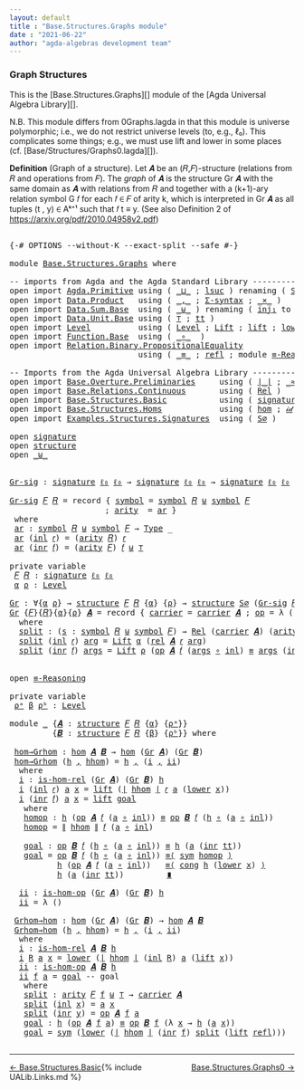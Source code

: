 ```yaml
---
layout: default
title : "Base.Structures.Graphs module"
date : "2021-06-22"
author: "agda-algebras development team"
---
```


### <a id="graph-structures">Graph Structures</a>

This is the [Base.Structures.Graphs][] module of the [Agda Universal Algebra Library][].

N.B. This module differs from 0Graphs.lagda in that this module is universe polymorphic; i.e., we do not restrict universe levels (to, e.g., ℓ₀). This complicates some things; e.g., we must use lift and lower in some places (cf. [Base/Structures/Graphs0.lagda][]).

**Definition** (Graph of a structure). Let 𝑨 be an (𝑅,𝐹)-structure (relations from 𝑅 and operations from 𝐹).
The *graph* of 𝑨 is the structure Gr 𝑨 with the same domain as 𝑨 with relations from 𝑅 and together with a (k+1)-ary relation symbol G 𝑓 for each 𝑓 ∈ 𝐹 of arity k, which is interpreted in Gr 𝑨 as all tuples (t , y) ∈ Aᵏ⁺¹ such that 𝑓 t ≡ y. (See also Definition 2 of https://arxiv.org/pdf/2010.04958v2.pdf)


<pre class="Agda">

<a id="966" class="Symbol">{-#</a> <a id="970" class="Keyword">OPTIONS</a> <a id="978" class="Pragma">--without-K</a> <a id="990" class="Pragma">--exact-split</a> <a id="1004" class="Pragma">--safe</a> <a id="1011" class="Symbol">#-}</a>

<a id="1016" class="Keyword">module</a> <a id="1023" href="Base.Structures.Graphs.html" class="Module">Base.Structures.Graphs</a> <a id="1046" class="Keyword">where</a>

<a id="1053" class="Comment">-- imports from Agda and the Agda Standard Library -------------------------------------------</a>
<a id="1148" class="Keyword">open</a> <a id="1153" class="Keyword">import</a> <a id="1160" href="Agda.Primitive.html" class="Module">Agda.Primitive</a> <a id="1175" class="Keyword">using</a> <a id="1181" class="Symbol">(</a> <a id="1183" href="Agda.Primitive.html#810" class="Primitive Operator">_⊔_</a> <a id="1187" class="Symbol">;</a> <a id="1189" href="Agda.Primitive.html#780" class="Primitive">lsuc</a> <a id="1194" class="Symbol">)</a> <a id="1196" class="Keyword">renaming</a> <a id="1205" class="Symbol">(</a> <a id="1207" href="Agda.Primitive.html#326" class="Primitive">Set</a> <a id="1211" class="Symbol">to</a> <a id="1214" class="Primitive">Type</a> <a id="1219" class="Symbol">;</a> <a id="1221" href="Agda.Primitive.html#764" class="Primitive">lzero</a>  <a id="1228" class="Symbol">to</a> <a id="1231" class="Primitive">ℓ₀</a> <a id="1234" class="Symbol">)</a>
<a id="1236" class="Keyword">open</a> <a id="1241" class="Keyword">import</a> <a id="1248" href="Data.Product.html" class="Module">Data.Product</a>   <a id="1263" class="Keyword">using</a> <a id="1269" class="Symbol">(</a> <a id="1271" href="Agda.Builtin.Sigma.html#236" class="InductiveConstructor Operator">_,_</a> <a id="1275" class="Symbol">;</a> <a id="1277" href="Data.Product.html#916" class="Function">Σ-syntax</a> <a id="1286" class="Symbol">;</a> <a id="1288" href="Data.Product.html#1167" class="Function Operator">_×_</a> <a id="1292" class="Symbol">)</a>
<a id="1294" class="Keyword">open</a> <a id="1299" class="Keyword">import</a> <a id="1306" href="Data.Sum.Base.html" class="Module">Data.Sum.Base</a>  <a id="1321" class="Keyword">using</a> <a id="1327" class="Symbol">(</a> <a id="1329" href="Data.Sum.Base.html#734" class="Datatype Operator">_⊎_</a> <a id="1333" class="Symbol">)</a> <a id="1335" class="Keyword">renaming</a> <a id="1344" class="Symbol">(</a> <a id="1346" href="Data.Sum.Base.html#784" class="InductiveConstructor">inj₁</a> <a id="1351" class="Symbol">to</a> <a id="1354" class="InductiveConstructor">inl</a> <a id="1358" class="Symbol">;</a> <a id="1360" href="Data.Sum.Base.html#809" class="InductiveConstructor">inj₂</a> <a id="1365" class="Symbol">to</a> <a id="1368" class="InductiveConstructor">inr</a> <a id="1372" class="Symbol">)</a>
<a id="1374" class="Keyword">open</a> <a id="1379" class="Keyword">import</a> <a id="1386" href="Data.Unit.Base.html" class="Module">Data.Unit.Base</a> <a id="1401" class="Keyword">using</a> <a id="1407" class="Symbol">(</a> <a id="1409" href="Agda.Builtin.Unit.html#164" class="Record">⊤</a> <a id="1411" class="Symbol">;</a> <a id="1413" href="Agda.Builtin.Unit.html#201" class="InductiveConstructor">tt</a> <a id="1416" class="Symbol">)</a>
<a id="1418" class="Keyword">open</a> <a id="1423" class="Keyword">import</a> <a id="1430" href="Level.html" class="Module">Level</a>          <a id="1445" class="Keyword">using</a> <a id="1451" class="Symbol">(</a> <a id="1453" href="Agda.Primitive.html#597" class="Postulate">Level</a> <a id="1459" class="Symbol">;</a> <a id="1461" href="Level.html#400" class="Record">Lift</a> <a id="1466" class="Symbol">;</a> <a id="1468" href="Level.html#457" class="InductiveConstructor">lift</a> <a id="1473" class="Symbol">;</a> <a id="1475" href="Level.html#470" class="Field">lower</a> <a id="1481" class="Symbol">)</a>
<a id="1483" class="Keyword">open</a> <a id="1488" class="Keyword">import</a> <a id="1495" href="Function.Base.html" class="Module">Function.Base</a>  <a id="1510" class="Keyword">using</a> <a id="1516" class="Symbol">(</a> <a id="1518" href="Function.Base.html#1031" class="Function Operator">_∘_</a>  <a id="1523" class="Symbol">)</a>
<a id="1525" class="Keyword">open</a> <a id="1530" class="Keyword">import</a> <a id="1537" href="Relation.Binary.PropositionalEquality.html" class="Module">Relation.Binary.PropositionalEquality</a>
                           <a id="1602" class="Keyword">using</a> <a id="1608" class="Symbol">(</a> <a id="1610" href="Agda.Builtin.Equality.html#151" class="Datatype Operator">_≡_</a> <a id="1614" class="Symbol">;</a> <a id="1616" href="Agda.Builtin.Equality.html#208" class="InductiveConstructor">refl</a> <a id="1621" class="Symbol">;</a> <a id="1623" class="Keyword">module</a> <a id="1630" href="Relation.Binary.PropositionalEquality.Core.html#2708" class="Module">≡-Reasoning</a> <a id="1642" class="Symbol">;</a> <a id="1644" href="Relation.Binary.PropositionalEquality.Core.html#1130" class="Function">cong</a> <a id="1649" class="Symbol">;</a> <a id="1651" href="Relation.Binary.PropositionalEquality.Core.html#1684" class="Function">sym</a> <a id="1655" class="Symbol">)</a>

<a id="1658" class="Comment">-- Imports from the Agda Universal Algebra Library ---------------------------------------------</a>
<a id="1755" class="Keyword">open</a> <a id="1760" class="Keyword">import</a> <a id="1767" href="Base.Overture.Preliminaries.html" class="Module">Base.Overture.Preliminaries</a>     <a id="1799" class="Keyword">using</a> <a id="1805" class="Symbol">(</a> <a id="1807" href="Base.Overture.Preliminaries.html#4402" class="Function Operator">∣_∣</a> <a id="1811" class="Symbol">;</a> <a id="1813" href="Base.Overture.Preliminaries.html#9670" class="Function Operator">_≈_</a> <a id="1817" class="Symbol">;</a> <a id="1819" href="Base.Overture.Preliminaries.html#4440" class="Function Operator">∥_∥</a> <a id="1823" class="Symbol">;</a> <a id="1825" href="Base.Overture.Preliminaries.html#5321" class="Function Operator">_∙_</a> <a id="1829" class="Symbol">;</a> <a id="1831" href="Base.Overture.Preliminaries.html#8995" class="Function">lower∼lift</a> <a id="1842" class="Symbol">;</a> <a id="1844" href="Base.Overture.Preliminaries.html#8919" class="Function">lift∼lower</a> <a id="1855" class="Symbol">)</a>
<a id="1857" class="Keyword">open</a> <a id="1862" class="Keyword">import</a> <a id="1869" href="Base.Relations.Continuous.html" class="Module">Base.Relations.Continuous</a>       <a id="1901" class="Keyword">using</a> <a id="1907" class="Symbol">(</a> <a id="1909" href="Base.Relations.Continuous.html#4476" class="Function">Rel</a> <a id="1913" class="Symbol">)</a>
<a id="1915" class="Keyword">open</a> <a id="1920" class="Keyword">import</a> <a id="1927" href="Base.Structures.Basic.html" class="Module">Base.Structures.Basic</a>           <a id="1959" class="Keyword">using</a> <a id="1965" class="Symbol">(</a> <a id="1967" href="Base.Structures.Basic.html#1264" class="Record">signature</a> <a id="1977" class="Symbol">;</a> <a id="1979" href="Base.Structures.Basic.html#1598" class="Record">structure</a> <a id="1989" class="Symbol">)</a>
<a id="1991" class="Keyword">open</a> <a id="1996" class="Keyword">import</a> <a id="2003" href="Base.Structures.Homs.html" class="Module">Base.Structures.Homs</a>            <a id="2035" class="Keyword">using</a> <a id="2041" class="Symbol">(</a> <a id="2043" href="Base.Structures.Homs.html#2854" class="Function">hom</a> <a id="2047" class="Symbol">;</a> <a id="2049" href="Base.Structures.Homs.html#3955" class="Function">𝒾𝒹</a> <a id="2052" class="Symbol">;</a> <a id="2054" href="Base.Structures.Homs.html#3863" class="Function">∘-hom</a> <a id="2060" class="Symbol">;</a> <a id="2062" href="Base.Structures.Homs.html#4902" class="Function">𝓁𝒾𝒻𝓉</a> <a id="2067" class="Symbol">;</a> <a id="2069" href="Base.Structures.Homs.html#5282" class="Function">𝓁ℴ𝓌ℯ𝓇</a> <a id="2075" class="Symbol">;</a> <a id="2077" href="Base.Structures.Homs.html#2438" class="Function">is-hom-rel</a><a id="2087" class="Symbol">;</a> <a id="2089" href="Base.Structures.Homs.html#2657" class="Function">is-hom-op</a><a id="2098" class="Symbol">)</a>
<a id="2100" class="Keyword">open</a> <a id="2105" class="Keyword">import</a> <a id="2112" href="Examples.Structures.Signatures.html" class="Module">Examples.Structures.Signatures</a>  <a id="2144" class="Keyword">using</a> <a id="2150" class="Symbol">(</a> <a id="2152" href="Examples.Structures.Signatures.html#710" class="Function">S∅</a> <a id="2155" class="Symbol">)</a>

<a id="2158" class="Keyword">open</a> <a id="2163" href="Base.Structures.Basic.html#1264" class="Module">signature</a>
<a id="2173" class="Keyword">open</a> <a id="2178" href="Base.Structures.Basic.html#1598" class="Module">structure</a>
<a id="2188" class="Keyword">open</a> <a id="2193" href="Data.Sum.Base.html#734" class="Module Operator">_⊎_</a>


<a id="Gr-sig"></a><a id="2199" href="Base.Structures.Graphs.html#2199" class="Function">Gr-sig</a> <a id="2206" class="Symbol">:</a> <a id="2208" href="Base.Structures.Basic.html#1264" class="Record">signature</a> <a id="2218" href="Base.Structures.Graphs.html#1231" class="Primitive">ℓ₀</a> <a id="2221" href="Base.Structures.Graphs.html#1231" class="Primitive">ℓ₀</a> <a id="2224" class="Symbol">→</a> <a id="2226" href="Base.Structures.Basic.html#1264" class="Record">signature</a> <a id="2236" href="Base.Structures.Graphs.html#1231" class="Primitive">ℓ₀</a> <a id="2239" href="Base.Structures.Graphs.html#1231" class="Primitive">ℓ₀</a> <a id="2242" class="Symbol">→</a> <a id="2244" href="Base.Structures.Basic.html#1264" class="Record">signature</a> <a id="2254" href="Base.Structures.Graphs.html#1231" class="Primitive">ℓ₀</a> <a id="2257" href="Base.Structures.Graphs.html#1231" class="Primitive">ℓ₀</a>

<a id="2261" href="Base.Structures.Graphs.html#2199" class="Function">Gr-sig</a> <a id="2268" href="Base.Structures.Graphs.html#2268" class="Bound">𝐹</a> <a id="2270" href="Base.Structures.Graphs.html#2270" class="Bound">𝑅</a> <a id="2272" class="Symbol">=</a> <a id="2274" class="Keyword">record</a> <a id="2281" class="Symbol">{</a> <a id="2283" href="Base.Structures.Basic.html#1325" class="Field">symbol</a> <a id="2290" class="Symbol">=</a> <a id="2292" href="Base.Structures.Basic.html#1325" class="Field">symbol</a> <a id="2299" href="Base.Structures.Graphs.html#2270" class="Bound">𝑅</a> <a id="2301" href="Data.Sum.Base.html#734" class="Datatype Operator">⊎</a> <a id="2303" href="Base.Structures.Basic.html#1325" class="Field">symbol</a> <a id="2310" href="Base.Structures.Graphs.html#2268" class="Bound">𝐹</a>
                    <a id="2332" class="Symbol">;</a> <a id="2334" href="Base.Structures.Basic.html#1343" class="Field">arity</a>  <a id="2341" class="Symbol">=</a> <a id="2343" href="Base.Structures.Graphs.html#2356" class="Function">ar</a> <a id="2346" class="Symbol">}</a>
 <a id="2349" class="Keyword">where</a>
 <a id="2356" href="Base.Structures.Graphs.html#2356" class="Function">ar</a> <a id="2359" class="Symbol">:</a> <a id="2361" href="Base.Structures.Basic.html#1325" class="Field">symbol</a> <a id="2368" href="Base.Structures.Graphs.html#2270" class="Bound">𝑅</a> <a id="2370" href="Data.Sum.Base.html#734" class="Datatype Operator">⊎</a> <a id="2372" href="Base.Structures.Basic.html#1325" class="Field">symbol</a> <a id="2379" href="Base.Structures.Graphs.html#2268" class="Bound">𝐹</a> <a id="2381" class="Symbol">→</a> <a id="2383" href="Base.Structures.Graphs.html#1214" class="Primitive">Type</a> <a id="2388" class="Symbol">_</a>
 <a id="2391" href="Base.Structures.Graphs.html#2356" class="Function">ar</a> <a id="2394" class="Symbol">(</a><a id="2395" href="Base.Structures.Graphs.html#1354" class="InductiveConstructor">inl</a> <a id="2399" href="Base.Structures.Graphs.html#2399" class="Bound">𝑟</a><a id="2400" class="Symbol">)</a> <a id="2402" class="Symbol">=</a> <a id="2404" class="Symbol">(</a><a id="2405" href="Base.Structures.Basic.html#1343" class="Field">arity</a> <a id="2411" href="Base.Structures.Graphs.html#2270" class="Bound">𝑅</a><a id="2412" class="Symbol">)</a> <a id="2414" href="Base.Structures.Graphs.html#2399" class="Bound">𝑟</a>
 <a id="2417" href="Base.Structures.Graphs.html#2356" class="Function">ar</a> <a id="2420" class="Symbol">(</a><a id="2421" href="Base.Structures.Graphs.html#1368" class="InductiveConstructor">inr</a> <a id="2425" href="Base.Structures.Graphs.html#2425" class="Bound">𝑓</a><a id="2426" class="Symbol">)</a> <a id="2428" class="Symbol">=</a> <a id="2430" class="Symbol">(</a><a id="2431" href="Base.Structures.Basic.html#1343" class="Field">arity</a> <a id="2437" href="Base.Structures.Graphs.html#2268" class="Bound">𝐹</a><a id="2438" class="Symbol">)</a> <a id="2440" href="Base.Structures.Graphs.html#2425" class="Bound">𝑓</a> <a id="2442" href="Data.Sum.Base.html#734" class="Datatype Operator">⊎</a> <a id="2444" href="Agda.Builtin.Unit.html#164" class="Record">⊤</a>

<a id="2447" class="Keyword">private</a> <a id="2455" class="Keyword">variable</a>
 <a id="2465" href="Base.Structures.Graphs.html#2465" class="Generalizable">𝐹</a> <a id="2467" href="Base.Structures.Graphs.html#2467" class="Generalizable">𝑅</a> <a id="2469" class="Symbol">:</a> <a id="2471" href="Base.Structures.Basic.html#1264" class="Record">signature</a> <a id="2481" href="Base.Structures.Graphs.html#1231" class="Primitive">ℓ₀</a> <a id="2484" href="Base.Structures.Graphs.html#1231" class="Primitive">ℓ₀</a>
 <a id="2488" href="Base.Structures.Graphs.html#2488" class="Generalizable">α</a> <a id="2490" href="Base.Structures.Graphs.html#2490" class="Generalizable">ρ</a> <a id="2492" class="Symbol">:</a> <a id="2494" href="Agda.Primitive.html#597" class="Postulate">Level</a>

<a id="Gr"></a><a id="2501" href="Base.Structures.Graphs.html#2501" class="Function">Gr</a> <a id="2504" class="Symbol">:</a> <a id="2506" class="Symbol">∀{</a><a id="2508" href="Base.Structures.Graphs.html#2508" class="Bound">α</a> <a id="2510" href="Base.Structures.Graphs.html#2510" class="Bound">ρ</a><a id="2511" class="Symbol">}</a> <a id="2513" class="Symbol">→</a> <a id="2515" href="Base.Structures.Basic.html#1598" class="Record">structure</a> <a id="2525" href="Base.Structures.Graphs.html#2465" class="Generalizable">𝐹</a> <a id="2527" href="Base.Structures.Graphs.html#2467" class="Generalizable">𝑅</a> <a id="2529" class="Symbol">{</a><a id="2530" href="Base.Structures.Graphs.html#2508" class="Bound">α</a><a id="2531" class="Symbol">}</a> <a id="2533" class="Symbol">{</a><a id="2534" href="Base.Structures.Graphs.html#2510" class="Bound">ρ</a><a id="2535" class="Symbol">}</a> <a id="2537" class="Symbol">→</a> <a id="2539" href="Base.Structures.Basic.html#1598" class="Record">structure</a> <a id="2549" href="Examples.Structures.Signatures.html#710" class="Function">S∅</a> <a id="2552" class="Symbol">(</a><a id="2553" href="Base.Structures.Graphs.html#2199" class="Function">Gr-sig</a> <a id="2560" href="Base.Structures.Graphs.html#2465" class="Generalizable">𝐹</a> <a id="2562" href="Base.Structures.Graphs.html#2467" class="Generalizable">𝑅</a><a id="2563" class="Symbol">)</a> <a id="2565" class="Symbol">{</a><a id="2566" href="Base.Structures.Graphs.html#2508" class="Bound">α</a><a id="2567" class="Symbol">}</a> <a id="2569" class="Symbol">{</a><a id="2570" href="Base.Structures.Graphs.html#2508" class="Bound">α</a> <a id="2572" href="Agda.Primitive.html#810" class="Primitive Operator">⊔</a> <a id="2574" href="Base.Structures.Graphs.html#2510" class="Bound">ρ</a><a id="2575" class="Symbol">}</a>
<a id="2577" href="Base.Structures.Graphs.html#2501" class="Function">Gr</a> <a id="2580" class="Symbol">{</a><a id="2581" href="Base.Structures.Graphs.html#2581" class="Bound">𝐹</a><a id="2582" class="Symbol">}{</a><a id="2584" href="Base.Structures.Graphs.html#2584" class="Bound">𝑅</a><a id="2585" class="Symbol">}{</a><a id="2587" href="Base.Structures.Graphs.html#2587" class="Bound">α</a><a id="2588" class="Symbol">}{</a><a id="2590" href="Base.Structures.Graphs.html#2590" class="Bound">ρ</a><a id="2591" class="Symbol">}</a> <a id="2593" href="Base.Structures.Graphs.html#2593" class="Bound">𝑨</a> <a id="2595" class="Symbol">=</a> <a id="2597" class="Keyword">record</a> <a id="2604" class="Symbol">{</a> <a id="2606" href="Base.Structures.Basic.html#1750" class="Field">carrier</a> <a id="2614" class="Symbol">=</a> <a id="2616" href="Base.Structures.Basic.html#1750" class="Field">carrier</a> <a id="2624" href="Base.Structures.Graphs.html#2593" class="Bound">𝑨</a> <a id="2626" class="Symbol">;</a> <a id="2628" href="Base.Structures.Basic.html#1769" class="Field">op</a> <a id="2631" class="Symbol">=</a> <a id="2633" class="Symbol">λ</a> <a id="2635" class="Symbol">()</a> <a id="2638" class="Symbol">;</a> <a id="2640" href="Base.Structures.Basic.html#1853" class="Field">rel</a> <a id="2644" class="Symbol">=</a> <a id="2646" href="Base.Structures.Graphs.html#2664" class="Function">split</a> <a id="2652" class="Symbol">}</a>
  <a id="2656" class="Keyword">where</a>
  <a id="2664" href="Base.Structures.Graphs.html#2664" class="Function">split</a> <a id="2670" class="Symbol">:</a> <a id="2672" class="Symbol">(</a><a id="2673" href="Base.Structures.Graphs.html#2673" class="Bound">s</a> <a id="2675" class="Symbol">:</a> <a id="2677" href="Base.Structures.Basic.html#1325" class="Field">symbol</a> <a id="2684" href="Base.Structures.Graphs.html#2584" class="Bound">𝑅</a> <a id="2686" href="Data.Sum.Base.html#734" class="Datatype Operator">⊎</a> <a id="2688" href="Base.Structures.Basic.html#1325" class="Field">symbol</a> <a id="2695" href="Base.Structures.Graphs.html#2581" class="Bound">𝐹</a><a id="2696" class="Symbol">)</a> <a id="2698" class="Symbol">→</a> <a id="2700" href="Base.Relations.Continuous.html#4476" class="Function">Rel</a> <a id="2704" class="Symbol">(</a><a id="2705" href="Base.Structures.Basic.html#1750" class="Field">carrier</a> <a id="2713" href="Base.Structures.Graphs.html#2593" class="Bound">𝑨</a><a id="2714" class="Symbol">)</a> <a id="2716" class="Symbol">(</a><a id="2717" href="Base.Structures.Basic.html#1343" class="Field">arity</a> <a id="2723" class="Symbol">(</a><a id="2724" href="Base.Structures.Graphs.html#2199" class="Function">Gr-sig</a> <a id="2731" href="Base.Structures.Graphs.html#2581" class="Bound">𝐹</a> <a id="2733" href="Base.Structures.Graphs.html#2584" class="Bound">𝑅</a><a id="2734" class="Symbol">)</a> <a id="2736" href="Base.Structures.Graphs.html#2673" class="Bound">s</a><a id="2737" class="Symbol">)</a> <a id="2739" class="Symbol">{</a><a id="2740" href="Base.Structures.Graphs.html#2587" class="Bound">α</a> <a id="2742" href="Agda.Primitive.html#810" class="Primitive Operator">⊔</a> <a id="2744" href="Base.Structures.Graphs.html#2590" class="Bound">ρ</a><a id="2745" class="Symbol">}</a>
  <a id="2749" href="Base.Structures.Graphs.html#2664" class="Function">split</a> <a id="2755" class="Symbol">(</a><a id="2756" href="Base.Structures.Graphs.html#1354" class="InductiveConstructor">inl</a> <a id="2760" href="Base.Structures.Graphs.html#2760" class="Bound">𝑟</a><a id="2761" class="Symbol">)</a> <a id="2763" href="Base.Structures.Graphs.html#2763" class="Bound">arg</a> <a id="2767" class="Symbol">=</a> <a id="2769" href="Level.html#400" class="Record">Lift</a> <a id="2774" href="Base.Structures.Graphs.html#2587" class="Bound">α</a> <a id="2776" class="Symbol">(</a><a id="2777" href="Base.Structures.Basic.html#1853" class="Field">rel</a> <a id="2781" href="Base.Structures.Graphs.html#2593" class="Bound">𝑨</a> <a id="2783" href="Base.Structures.Graphs.html#2760" class="Bound">𝑟</a> <a id="2785" href="Base.Structures.Graphs.html#2763" class="Bound">arg</a><a id="2788" class="Symbol">)</a>
  <a id="2792" href="Base.Structures.Graphs.html#2664" class="Function">split</a> <a id="2798" class="Symbol">(</a><a id="2799" href="Base.Structures.Graphs.html#1368" class="InductiveConstructor">inr</a> <a id="2803" href="Base.Structures.Graphs.html#2803" class="Bound">𝑓</a><a id="2804" class="Symbol">)</a> <a id="2806" href="Base.Structures.Graphs.html#2806" class="Bound">args</a> <a id="2811" class="Symbol">=</a> <a id="2813" href="Level.html#400" class="Record">Lift</a> <a id="2818" href="Base.Structures.Graphs.html#2590" class="Bound">ρ</a> <a id="2820" class="Symbol">(</a><a id="2821" href="Base.Structures.Basic.html#1769" class="Field">op</a> <a id="2824" href="Base.Structures.Graphs.html#2593" class="Bound">𝑨</a> <a id="2826" href="Base.Structures.Graphs.html#2803" class="Bound">𝑓</a> <a id="2828" class="Symbol">(</a><a id="2829" href="Base.Structures.Graphs.html#2806" class="Bound">args</a> <a id="2834" href="Function.Base.html#1031" class="Function Operator">∘</a> <a id="2836" href="Base.Structures.Graphs.html#1354" class="InductiveConstructor">inl</a><a id="2839" class="Symbol">)</a> <a id="2841" href="Agda.Builtin.Equality.html#151" class="Datatype Operator">≡</a> <a id="2843" href="Base.Structures.Graphs.html#2806" class="Bound">args</a> <a id="2848" class="Symbol">(</a><a id="2849" href="Base.Structures.Graphs.html#1368" class="InductiveConstructor">inr</a> <a id="2853" href="Agda.Builtin.Unit.html#201" class="InductiveConstructor">tt</a><a id="2855" class="Symbol">))</a>


<a id="2860" class="Keyword">open</a> <a id="2865" href="Relation.Binary.PropositionalEquality.Core.html#2708" class="Module">≡-Reasoning</a>

<a id="2878" class="Keyword">private</a> <a id="2886" class="Keyword">variable</a>
 <a id="2896" href="Base.Structures.Graphs.html#2896" class="Generalizable">ρᵃ</a> <a id="2899" href="Base.Structures.Graphs.html#2899" class="Generalizable">β</a> <a id="2901" href="Base.Structures.Graphs.html#2901" class="Generalizable">ρᵇ</a> <a id="2904" class="Symbol">:</a> <a id="2906" href="Agda.Primitive.html#597" class="Postulate">Level</a>

<a id="2913" class="Keyword">module</a> <a id="2920" href="Base.Structures.Graphs.html#2920" class="Module">_</a> <a id="2922" class="Symbol">{</a><a id="2923" href="Base.Structures.Graphs.html#2923" class="Bound">𝑨</a> <a id="2925" class="Symbol">:</a> <a id="2927" href="Base.Structures.Basic.html#1598" class="Record">structure</a> <a id="2937" href="Base.Structures.Graphs.html#2465" class="Generalizable">𝐹</a> <a id="2939" href="Base.Structures.Graphs.html#2467" class="Generalizable">𝑅</a> <a id="2941" class="Symbol">{</a><a id="2942" href="Base.Structures.Graphs.html#2488" class="Generalizable">α</a><a id="2943" class="Symbol">}</a> <a id="2945" class="Symbol">{</a><a id="2946" href="Base.Structures.Graphs.html#2896" class="Generalizable">ρᵃ</a><a id="2948" class="Symbol">}}</a>
         <a id="2960" class="Symbol">{</a><a id="2961" href="Base.Structures.Graphs.html#2961" class="Bound">𝑩</a> <a id="2963" class="Symbol">:</a> <a id="2965" href="Base.Structures.Basic.html#1598" class="Record">structure</a> <a id="2975" href="Base.Structures.Graphs.html#2465" class="Generalizable">𝐹</a> <a id="2977" href="Base.Structures.Graphs.html#2467" class="Generalizable">𝑅</a> <a id="2979" class="Symbol">{</a><a id="2980" href="Base.Structures.Graphs.html#2899" class="Generalizable">β</a><a id="2981" class="Symbol">}</a> <a id="2983" class="Symbol">{</a><a id="2984" href="Base.Structures.Graphs.html#2901" class="Generalizable">ρᵇ</a><a id="2986" class="Symbol">}}</a> <a id="2989" class="Keyword">where</a>

 <a id="2997" href="Base.Structures.Graphs.html#2997" class="Function">hom→Grhom</a> <a id="3007" class="Symbol">:</a> <a id="3009" href="Base.Structures.Homs.html#2854" class="Function">hom</a> <a id="3013" href="Base.Structures.Graphs.html#2923" class="Bound">𝑨</a> <a id="3015" href="Base.Structures.Graphs.html#2961" class="Bound">𝑩</a> <a id="3017" class="Symbol">→</a> <a id="3019" href="Base.Structures.Homs.html#2854" class="Function">hom</a> <a id="3023" class="Symbol">(</a><a id="3024" href="Base.Structures.Graphs.html#2501" class="Function">Gr</a> <a id="3027" href="Base.Structures.Graphs.html#2923" class="Bound">𝑨</a><a id="3028" class="Symbol">)</a> <a id="3030" class="Symbol">(</a><a id="3031" href="Base.Structures.Graphs.html#2501" class="Function">Gr</a> <a id="3034" href="Base.Structures.Graphs.html#2961" class="Bound">𝑩</a><a id="3035" class="Symbol">)</a>
 <a id="3038" href="Base.Structures.Graphs.html#2997" class="Function">hom→Grhom</a> <a id="3048" class="Symbol">(</a><a id="3049" href="Base.Structures.Graphs.html#3049" class="Bound">h</a> <a id="3051" href="Agda.Builtin.Sigma.html#236" class="InductiveConstructor Operator">,</a> <a id="3053" href="Base.Structures.Graphs.html#3053" class="Bound">hhom</a><a id="3057" class="Symbol">)</a> <a id="3059" class="Symbol">=</a> <a id="3061" href="Base.Structures.Graphs.html#3049" class="Bound">h</a> <a id="3063" href="Agda.Builtin.Sigma.html#236" class="InductiveConstructor Operator">,</a> <a id="3065" class="Symbol">(</a><a id="3066" href="Base.Structures.Graphs.html#3084" class="Function">i</a> <a id="3068" href="Agda.Builtin.Sigma.html#236" class="InductiveConstructor Operator">,</a> <a id="3070" href="Base.Structures.Graphs.html#3481" class="Function">ii</a><a id="3072" class="Symbol">)</a>
  <a id="3076" class="Keyword">where</a>
  <a id="3084" href="Base.Structures.Graphs.html#3084" class="Function">i</a> <a id="3086" class="Symbol">:</a> <a id="3088" href="Base.Structures.Homs.html#2438" class="Function">is-hom-rel</a> <a id="3099" class="Symbol">(</a><a id="3100" href="Base.Structures.Graphs.html#2501" class="Function">Gr</a> <a id="3103" href="Base.Structures.Graphs.html#2923" class="Bound">𝑨</a><a id="3104" class="Symbol">)</a> <a id="3106" class="Symbol">(</a><a id="3107" href="Base.Structures.Graphs.html#2501" class="Function">Gr</a> <a id="3110" href="Base.Structures.Graphs.html#2961" class="Bound">𝑩</a><a id="3111" class="Symbol">)</a> <a id="3113" href="Base.Structures.Graphs.html#3049" class="Bound">h</a>
  <a id="3117" href="Base.Structures.Graphs.html#3084" class="Function">i</a> <a id="3119" class="Symbol">(</a><a id="3120" href="Base.Structures.Graphs.html#1354" class="InductiveConstructor">inl</a> <a id="3124" href="Base.Structures.Graphs.html#3124" class="Bound">𝑟</a><a id="3125" class="Symbol">)</a> <a id="3127" href="Base.Structures.Graphs.html#3127" class="Bound">a</a> <a id="3129" href="Base.Structures.Graphs.html#3129" class="Bound">x</a> <a id="3131" class="Symbol">=</a> <a id="3133" href="Level.html#457" class="InductiveConstructor">lift</a> <a id="3138" class="Symbol">(</a><a id="3139" href="Base.Overture.Preliminaries.html#4402" class="Function Operator">∣</a> <a id="3141" href="Base.Structures.Graphs.html#3053" class="Bound">hhom</a> <a id="3146" href="Base.Overture.Preliminaries.html#4402" class="Function Operator">∣</a> <a id="3148" href="Base.Structures.Graphs.html#3124" class="Bound">𝑟</a> <a id="3150" href="Base.Structures.Graphs.html#3127" class="Bound">a</a> <a id="3152" class="Symbol">(</a><a id="3153" href="Level.html#470" class="Field">lower</a> <a id="3159" href="Base.Structures.Graphs.html#3129" class="Bound">x</a><a id="3160" class="Symbol">))</a>
  <a id="3165" href="Base.Structures.Graphs.html#3084" class="Function">i</a> <a id="3167" class="Symbol">(</a><a id="3168" href="Base.Structures.Graphs.html#1368" class="InductiveConstructor">inr</a> <a id="3172" href="Base.Structures.Graphs.html#3172" class="Bound">𝑓</a><a id="3173" class="Symbol">)</a> <a id="3175" href="Base.Structures.Graphs.html#3175" class="Bound">a</a> <a id="3177" href="Base.Structures.Graphs.html#3177" class="Bound">x</a> <a id="3179" class="Symbol">=</a> <a id="3181" href="Level.html#457" class="InductiveConstructor">lift</a> <a id="3186" href="Base.Structures.Graphs.html#3293" class="Function">goal</a>
   <a id="3194" class="Keyword">where</a>
   <a id="3203" href="Base.Structures.Graphs.html#3203" class="Function">homop</a> <a id="3209" class="Symbol">:</a> <a id="3211" href="Base.Structures.Graphs.html#3049" class="Bound">h</a> <a id="3213" class="Symbol">(</a><a id="3214" href="Base.Structures.Basic.html#1769" class="Field">op</a> <a id="3217" href="Base.Structures.Graphs.html#2923" class="Bound">𝑨</a> <a id="3219" href="Base.Structures.Graphs.html#3172" class="Bound">𝑓</a> <a id="3221" class="Symbol">(</a><a id="3222" href="Base.Structures.Graphs.html#3175" class="Bound">a</a> <a id="3224" href="Function.Base.html#1031" class="Function Operator">∘</a> <a id="3226" href="Base.Structures.Graphs.html#1354" class="InductiveConstructor">inl</a><a id="3229" class="Symbol">))</a> <a id="3232" href="Agda.Builtin.Equality.html#151" class="Datatype Operator">≡</a> <a id="3234" href="Base.Structures.Basic.html#1769" class="Field">op</a> <a id="3237" href="Base.Structures.Graphs.html#2961" class="Bound">𝑩</a> <a id="3239" href="Base.Structures.Graphs.html#3172" class="Bound">𝑓</a> <a id="3241" class="Symbol">(</a><a id="3242" href="Base.Structures.Graphs.html#3049" class="Bound">h</a> <a id="3244" href="Function.Base.html#1031" class="Function Operator">∘</a> <a id="3246" class="Symbol">(</a><a id="3247" href="Base.Structures.Graphs.html#3175" class="Bound">a</a> <a id="3249" href="Function.Base.html#1031" class="Function Operator">∘</a> <a id="3251" href="Base.Structures.Graphs.html#1354" class="InductiveConstructor">inl</a><a id="3254" class="Symbol">))</a>
   <a id="3260" href="Base.Structures.Graphs.html#3203" class="Function">homop</a> <a id="3266" class="Symbol">=</a> <a id="3268" href="Base.Overture.Preliminaries.html#4440" class="Function Operator">∥</a> <a id="3270" href="Base.Structures.Graphs.html#3053" class="Bound">hhom</a> <a id="3275" href="Base.Overture.Preliminaries.html#4440" class="Function Operator">∥</a> <a id="3277" href="Base.Structures.Graphs.html#3172" class="Bound">𝑓</a> <a id="3279" class="Symbol">(</a><a id="3280" href="Base.Structures.Graphs.html#3175" class="Bound">a</a> <a id="3282" href="Function.Base.html#1031" class="Function Operator">∘</a> <a id="3284" href="Base.Structures.Graphs.html#1354" class="InductiveConstructor">inl</a><a id="3287" class="Symbol">)</a>

   <a id="3293" href="Base.Structures.Graphs.html#3293" class="Function">goal</a> <a id="3298" class="Symbol">:</a> <a id="3300" href="Base.Structures.Basic.html#1769" class="Field">op</a> <a id="3303" href="Base.Structures.Graphs.html#2961" class="Bound">𝑩</a> <a id="3305" href="Base.Structures.Graphs.html#3172" class="Bound">𝑓</a> <a id="3307" class="Symbol">(</a><a id="3308" href="Base.Structures.Graphs.html#3049" class="Bound">h</a> <a id="3310" href="Function.Base.html#1031" class="Function Operator">∘</a> <a id="3312" class="Symbol">(</a><a id="3313" href="Base.Structures.Graphs.html#3175" class="Bound">a</a> <a id="3315" href="Function.Base.html#1031" class="Function Operator">∘</a> <a id="3317" href="Base.Structures.Graphs.html#1354" class="InductiveConstructor">inl</a><a id="3320" class="Symbol">))</a> <a id="3323" href="Agda.Builtin.Equality.html#151" class="Datatype Operator">≡</a> <a id="3325" href="Base.Structures.Graphs.html#3049" class="Bound">h</a> <a id="3327" class="Symbol">(</a><a id="3328" href="Base.Structures.Graphs.html#3175" class="Bound">a</a> <a id="3330" class="Symbol">(</a><a id="3331" href="Base.Structures.Graphs.html#1368" class="InductiveConstructor">inr</a> <a id="3335" href="Agda.Builtin.Unit.html#201" class="InductiveConstructor">tt</a><a id="3337" class="Symbol">))</a>
   <a id="3343" href="Base.Structures.Graphs.html#3293" class="Function">goal</a> <a id="3348" class="Symbol">=</a> <a id="3350" href="Base.Structures.Basic.html#1769" class="Field">op</a> <a id="3353" href="Base.Structures.Graphs.html#2961" class="Bound">𝑩</a> <a id="3355" href="Base.Structures.Graphs.html#3172" class="Bound">𝑓</a> <a id="3357" class="Symbol">(</a><a id="3358" href="Base.Structures.Graphs.html#3049" class="Bound">h</a> <a id="3360" href="Function.Base.html#1031" class="Function Operator">∘</a> <a id="3362" class="Symbol">(</a><a id="3363" href="Base.Structures.Graphs.html#3175" class="Bound">a</a> <a id="3365" href="Function.Base.html#1031" class="Function Operator">∘</a> <a id="3367" href="Base.Structures.Graphs.html#1354" class="InductiveConstructor">inl</a><a id="3370" class="Symbol">))</a> <a id="3373" href="Relation.Binary.PropositionalEquality.Core.html#2923" class="Function">≡⟨</a> <a id="3376" href="Relation.Binary.PropositionalEquality.Core.html#1684" class="Function">sym</a> <a id="3380" href="Base.Structures.Graphs.html#3203" class="Function">homop</a> <a id="3386" href="Relation.Binary.PropositionalEquality.Core.html#2923" class="Function">⟩</a>
          <a id="3398" href="Base.Structures.Graphs.html#3049" class="Bound">h</a> <a id="3400" class="Symbol">(</a><a id="3401" href="Base.Structures.Basic.html#1769" class="Field">op</a> <a id="3404" href="Base.Structures.Graphs.html#2923" class="Bound">𝑨</a> <a id="3406" href="Base.Structures.Graphs.html#3172" class="Bound">𝑓</a> <a id="3408" class="Symbol">(</a><a id="3409" href="Base.Structures.Graphs.html#3175" class="Bound">a</a> <a id="3411" href="Function.Base.html#1031" class="Function Operator">∘</a> <a id="3413" href="Base.Structures.Graphs.html#1354" class="InductiveConstructor">inl</a><a id="3416" class="Symbol">))</a>   <a id="3421" href="Relation.Binary.PropositionalEquality.Core.html#2923" class="Function">≡⟨</a> <a id="3424" href="Relation.Binary.PropositionalEquality.Core.html#1130" class="Function">cong</a> <a id="3429" href="Base.Structures.Graphs.html#3049" class="Bound">h</a> <a id="3431" class="Symbol">(</a><a id="3432" href="Level.html#470" class="Field">lower</a> <a id="3438" href="Base.Structures.Graphs.html#3177" class="Bound">x</a><a id="3439" class="Symbol">)</a> <a id="3441" href="Relation.Binary.PropositionalEquality.Core.html#2923" class="Function">⟩</a>
          <a id="3453" href="Base.Structures.Graphs.html#3049" class="Bound">h</a> <a id="3455" class="Symbol">(</a><a id="3456" href="Base.Structures.Graphs.html#3175" class="Bound">a</a> <a id="3458" class="Symbol">(</a><a id="3459" href="Base.Structures.Graphs.html#1368" class="InductiveConstructor">inr</a> <a id="3463" href="Agda.Builtin.Unit.html#201" class="InductiveConstructor">tt</a><a id="3465" class="Symbol">))</a>         <a id="3476" href="Relation.Binary.PropositionalEquality.Core.html#3105" class="Function Operator">∎</a>

  <a id="3481" href="Base.Structures.Graphs.html#3481" class="Function">ii</a> <a id="3484" class="Symbol">:</a> <a id="3486" href="Base.Structures.Homs.html#2657" class="Function">is-hom-op</a> <a id="3496" class="Symbol">(</a><a id="3497" href="Base.Structures.Graphs.html#2501" class="Function">Gr</a> <a id="3500" href="Base.Structures.Graphs.html#2923" class="Bound">𝑨</a><a id="3501" class="Symbol">)</a> <a id="3503" class="Symbol">(</a><a id="3504" href="Base.Structures.Graphs.html#2501" class="Function">Gr</a> <a id="3507" href="Base.Structures.Graphs.html#2961" class="Bound">𝑩</a><a id="3508" class="Symbol">)</a> <a id="3510" href="Base.Structures.Graphs.html#3049" class="Bound">h</a>
  <a id="3514" href="Base.Structures.Graphs.html#3481" class="Function">ii</a> <a id="3517" class="Symbol">=</a> <a id="3519" class="Symbol">λ</a> <a id="3521" class="Symbol">()</a>

 <a id="3526" href="Base.Structures.Graphs.html#3526" class="Function">Grhom→hom</a> <a id="3536" class="Symbol">:</a> <a id="3538" href="Base.Structures.Homs.html#2854" class="Function">hom</a> <a id="3542" class="Symbol">(</a><a id="3543" href="Base.Structures.Graphs.html#2501" class="Function">Gr</a> <a id="3546" href="Base.Structures.Graphs.html#2923" class="Bound">𝑨</a><a id="3547" class="Symbol">)</a> <a id="3549" class="Symbol">(</a><a id="3550" href="Base.Structures.Graphs.html#2501" class="Function">Gr</a> <a id="3553" href="Base.Structures.Graphs.html#2961" class="Bound">𝑩</a><a id="3554" class="Symbol">)</a> <a id="3556" class="Symbol">→</a> <a id="3558" href="Base.Structures.Homs.html#2854" class="Function">hom</a> <a id="3562" href="Base.Structures.Graphs.html#2923" class="Bound">𝑨</a> <a id="3564" href="Base.Structures.Graphs.html#2961" class="Bound">𝑩</a>
 <a id="3567" href="Base.Structures.Graphs.html#3526" class="Function">Grhom→hom</a> <a id="3577" class="Symbol">(</a><a id="3578" href="Base.Structures.Graphs.html#3578" class="Bound">h</a> <a id="3580" href="Agda.Builtin.Sigma.html#236" class="InductiveConstructor Operator">,</a> <a id="3582" href="Base.Structures.Graphs.html#3582" class="Bound">hhom</a><a id="3586" class="Symbol">)</a> <a id="3588" class="Symbol">=</a> <a id="3590" href="Base.Structures.Graphs.html#3578" class="Bound">h</a> <a id="3592" href="Agda.Builtin.Sigma.html#236" class="InductiveConstructor Operator">,</a> <a id="3594" class="Symbol">(</a><a id="3595" href="Base.Structures.Graphs.html#3613" class="Function">i</a> <a id="3597" href="Agda.Builtin.Sigma.html#236" class="InductiveConstructor Operator">,</a> <a id="3599" href="Base.Structures.Graphs.html#3684" class="Function">ii</a><a id="3601" class="Symbol">)</a>
  <a id="3605" class="Keyword">where</a>
  <a id="3613" href="Base.Structures.Graphs.html#3613" class="Function">i</a> <a id="3615" class="Symbol">:</a> <a id="3617" href="Base.Structures.Homs.html#2438" class="Function">is-hom-rel</a> <a id="3628" href="Base.Structures.Graphs.html#2923" class="Bound">𝑨</a> <a id="3630" href="Base.Structures.Graphs.html#2961" class="Bound">𝑩</a> <a id="3632" href="Base.Structures.Graphs.html#3578" class="Bound">h</a>
  <a id="3636" href="Base.Structures.Graphs.html#3613" class="Function">i</a> <a id="3638" href="Base.Structures.Graphs.html#3638" class="Bound">R</a> <a id="3640" href="Base.Structures.Graphs.html#3640" class="Bound">a</a> <a id="3642" href="Base.Structures.Graphs.html#3642" class="Bound">x</a> <a id="3644" class="Symbol">=</a> <a id="3646" href="Level.html#470" class="Field">lower</a> <a id="3652" class="Symbol">(</a><a id="3653" href="Base.Overture.Preliminaries.html#4402" class="Function Operator">∣</a> <a id="3655" href="Base.Structures.Graphs.html#3582" class="Bound">hhom</a> <a id="3660" href="Base.Overture.Preliminaries.html#4402" class="Function Operator">∣</a> <a id="3662" class="Symbol">(</a><a id="3663" href="Base.Structures.Graphs.html#1354" class="InductiveConstructor">inl</a> <a id="3667" href="Base.Structures.Graphs.html#3638" class="Bound">R</a><a id="3668" class="Symbol">)</a> <a id="3670" href="Base.Structures.Graphs.html#3640" class="Bound">a</a> <a id="3672" class="Symbol">(</a><a id="3673" href="Level.html#457" class="InductiveConstructor">lift</a> <a id="3678" href="Base.Structures.Graphs.html#3642" class="Bound">x</a><a id="3679" class="Symbol">))</a>
  <a id="3684" href="Base.Structures.Graphs.html#3684" class="Function">ii</a> <a id="3687" class="Symbol">:</a> <a id="3689" href="Base.Structures.Homs.html#2657" class="Function">is-hom-op</a> <a id="3699" href="Base.Structures.Graphs.html#2923" class="Bound">𝑨</a> <a id="3701" href="Base.Structures.Graphs.html#2961" class="Bound">𝑩</a> <a id="3703" href="Base.Structures.Graphs.html#3578" class="Bound">h</a>
  <a id="3707" href="Base.Structures.Graphs.html#3684" class="Function">ii</a> <a id="3710" href="Base.Structures.Graphs.html#3710" class="Bound">f</a> <a id="3712" href="Base.Structures.Graphs.html#3712" class="Bound">a</a> <a id="3714" class="Symbol">=</a> <a id="3716" href="Base.Structures.Graphs.html#3829" class="Function">goal</a> <a id="3721" class="Comment">-- goal</a>
   <a id="3732" class="Keyword">where</a>
   <a id="3741" href="Base.Structures.Graphs.html#3741" class="Function">split</a> <a id="3747" class="Symbol">:</a> <a id="3749" href="Base.Structures.Basic.html#1343" class="Field">arity</a> <a id="3755" href="Base.Structures.Graphs.html#2937" class="Bound">𝐹</a> <a id="3757" href="Base.Structures.Graphs.html#3710" class="Bound">f</a> <a id="3759" href="Data.Sum.Base.html#734" class="Datatype Operator">⊎</a> <a id="3761" href="Agda.Builtin.Unit.html#164" class="Record">⊤</a> <a id="3763" class="Symbol">→</a> <a id="3765" href="Base.Structures.Basic.html#1750" class="Field">carrier</a> <a id="3773" href="Base.Structures.Graphs.html#2923" class="Bound">𝑨</a>
   <a id="3778" href="Base.Structures.Graphs.html#3741" class="Function">split</a> <a id="3784" class="Symbol">(</a><a id="3785" href="Base.Structures.Graphs.html#1354" class="InductiveConstructor">inl</a> <a id="3789" href="Base.Structures.Graphs.html#3789" class="Bound">x</a><a id="3790" class="Symbol">)</a> <a id="3792" class="Symbol">=</a> <a id="3794" href="Base.Structures.Graphs.html#3712" class="Bound">a</a> <a id="3796" href="Base.Structures.Graphs.html#3789" class="Bound">x</a>
   <a id="3801" href="Base.Structures.Graphs.html#3741" class="Function">split</a> <a id="3807" class="Symbol">(</a><a id="3808" href="Base.Structures.Graphs.html#1368" class="InductiveConstructor">inr</a> <a id="3812" href="Base.Structures.Graphs.html#3812" class="Bound">y</a><a id="3813" class="Symbol">)</a> <a id="3815" class="Symbol">=</a> <a id="3817" href="Base.Structures.Basic.html#1769" class="Field">op</a> <a id="3820" href="Base.Structures.Graphs.html#2923" class="Bound">𝑨</a> <a id="3822" href="Base.Structures.Graphs.html#3710" class="Bound">f</a> <a id="3824" href="Base.Structures.Graphs.html#3712" class="Bound">a</a>
   <a id="3829" href="Base.Structures.Graphs.html#3829" class="Function">goal</a> <a id="3834" class="Symbol">:</a> <a id="3836" href="Base.Structures.Graphs.html#3578" class="Bound">h</a> <a id="3838" class="Symbol">(</a><a id="3839" href="Base.Structures.Basic.html#1769" class="Field">op</a> <a id="3842" href="Base.Structures.Graphs.html#2923" class="Bound">𝑨</a> <a id="3844" href="Base.Structures.Graphs.html#3710" class="Bound">f</a> <a id="3846" href="Base.Structures.Graphs.html#3712" class="Bound">a</a><a id="3847" class="Symbol">)</a> <a id="3849" href="Agda.Builtin.Equality.html#151" class="Datatype Operator">≡</a> <a id="3851" href="Base.Structures.Basic.html#1769" class="Field">op</a> <a id="3854" href="Base.Structures.Graphs.html#2961" class="Bound">𝑩</a> <a id="3856" href="Base.Structures.Graphs.html#3710" class="Bound">f</a> <a id="3858" class="Symbol">(λ</a> <a id="3861" href="Base.Structures.Graphs.html#3861" class="Bound">x</a> <a id="3863" class="Symbol">→</a> <a id="3865" href="Base.Structures.Graphs.html#3578" class="Bound">h</a> <a id="3867" class="Symbol">(</a><a id="3868" href="Base.Structures.Graphs.html#3712" class="Bound">a</a> <a id="3870" href="Base.Structures.Graphs.html#3861" class="Bound">x</a><a id="3871" class="Symbol">))</a>
   <a id="3877" href="Base.Structures.Graphs.html#3829" class="Function">goal</a> <a id="3882" class="Symbol">=</a> <a id="3884" href="Relation.Binary.PropositionalEquality.Core.html#1684" class="Function">sym</a> <a id="3888" class="Symbol">(</a><a id="3889" href="Level.html#470" class="Field">lower</a> <a id="3895" class="Symbol">(</a><a id="3896" href="Base.Overture.Preliminaries.html#4402" class="Function Operator">∣</a> <a id="3898" href="Base.Structures.Graphs.html#3582" class="Bound">hhom</a> <a id="3903" href="Base.Overture.Preliminaries.html#4402" class="Function Operator">∣</a> <a id="3905" class="Symbol">(</a><a id="3906" href="Base.Structures.Graphs.html#1368" class="InductiveConstructor">inr</a> <a id="3910" href="Base.Structures.Graphs.html#3710" class="Bound">f</a><a id="3911" class="Symbol">)</a> <a id="3913" href="Base.Structures.Graphs.html#3741" class="Function">split</a> <a id="3919" class="Symbol">(</a><a id="3920" href="Level.html#457" class="InductiveConstructor">lift</a> <a id="3925" href="Agda.Builtin.Equality.html#208" class="InductiveConstructor">refl</a><a id="3929" class="Symbol">)))</a>

</pre>

--------------------------------

<span style="float:left;">[← Base.Structures.Basic](Base.Structures.Basic.html)</span>
<span style="float:right;">[Base.Structures.Graphs0 →](Base.Structures.Graphs0.html)</span>

{% include UALib.Links.md %}
